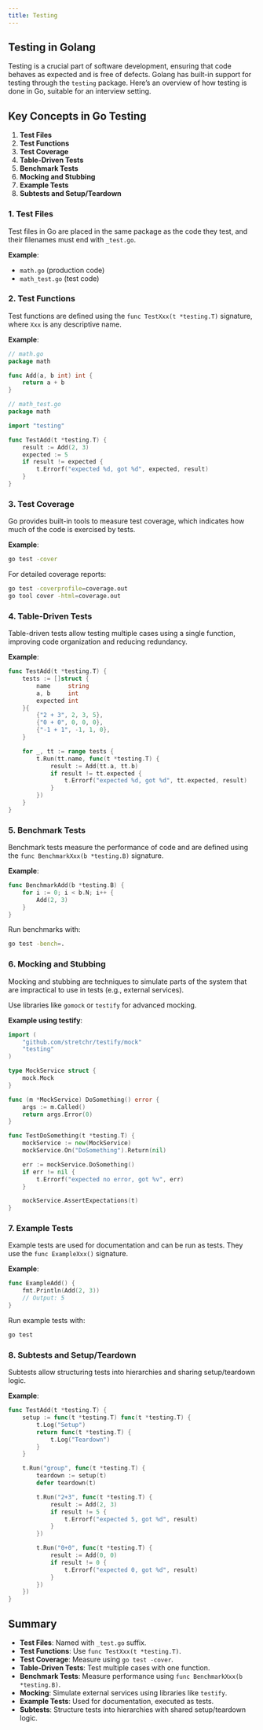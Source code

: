 ```yaml
---
title: Testing
---
```


## Testing in Golang

Testing is a crucial part of software development, ensuring that code behaves as expected and is free of defects. Golang has built-in support for testing through the `testing` package. Here’s an overview of how testing is done in Go, suitable for an interview setting.

## Key Concepts in Go Testing

1. **Test Files**
2. **Test Functions**
3. **Test Coverage**
4. **Table-Driven Tests**
5. **Benchmark Tests**
6. **Mocking and Stubbing**
7. **Example Tests**
8. **Subtests and Setup/Teardown**

### 1. Test Files

Test files in Go are placed in the same package as the code they test, and their filenames must end with `_test.go`.

**Example**:

- `math.go` (production code)
- `math_test.go` (test code)

### 2. Test Functions

Test functions are defined using the `func TestXxx(t *testing.T)` signature, where `Xxx` is any descriptive name.

**Example**:

```go
// math.go
package math

func Add(a, b int) int {
    return a + b
}
```

```go
// math_test.go
package math

import "testing"

func TestAdd(t *testing.T) {
    result := Add(2, 3)
    expected := 5
    if result != expected {
        t.Errorf("expected %d, got %d", expected, result)
    }
}
```

### 3. Test Coverage

Go provides built-in tools to measure test coverage, which indicates how much of the code is exercised by tests.

**Example**:

```bash
go test -cover
```

For detailed coverage reports:

```bash
go test -coverprofile=coverage.out
go tool cover -html=coverage.out
```

### 4. Table-Driven Tests

Table-driven tests allow testing multiple cases using a single function, improving code organization and reducing redundancy.

**Example**:

```go
func TestAdd(t *testing.T) {
    tests := []struct {
        name     string
        a, b     int
        expected int
    }{
        {"2 + 3", 2, 3, 5},
        {"0 + 0", 0, 0, 0},
        {"-1 + 1", -1, 1, 0},
    }

    for _, tt := range tests {
        t.Run(tt.name, func(t *testing.T) {
            result := Add(tt.a, tt.b)
            if result != tt.expected {
                t.Errorf("expected %d, got %d", tt.expected, result)
            }
        })
    }
}
```

### 5. Benchmark Tests

Benchmark tests measure the performance of code and are defined using the `func BenchmarkXxx(b *testing.B)` signature.

**Example**:

```go
func BenchmarkAdd(b *testing.B) {
    for i := 0; i < b.N; i++ {
        Add(2, 3)
    }
}
```

Run benchmarks with:

```bash
go test -bench=.
```

### 6. Mocking and Stubbing

Mocking and stubbing are techniques to simulate parts of the system that are impractical to use in tests (e.g., external services).

Use libraries like `gomock` or `testify` for advanced mocking.

**Example using testify**:

```go
import (
    "github.com/stretchr/testify/mock"
    "testing"
)

type MockService struct {
    mock.Mock
}

func (m *MockService) DoSomething() error {
    args := m.Called()
    return args.Error(0)
}

func TestDoSomething(t *testing.T) {
    mockService := new(MockService)
    mockService.On("DoSomething").Return(nil)

    err := mockService.DoSomething()
    if err != nil {
        t.Errorf("expected no error, got %v", err)
    }

    mockService.AssertExpectations(t)
}
```

### 7. Example Tests

Example tests are used for documentation and can be run as tests. They use the `func ExampleXxx()` signature.

**Example**:

```go
func ExampleAdd() {
    fmt.Println(Add(2, 3))
    // Output: 5
}
```

Run example tests with:

```bash
go test
```

### 8. Subtests and Setup/Teardown

Subtests allow structuring tests into hierarchies and sharing setup/teardown logic.

**Example**:

```go
func TestAdd(t *testing.T) {
    setup := func(t *testing.T) func(t *testing.T) {
        t.Log("Setup")
        return func(t *testing.T) {
            t.Log("Teardown")
        }
    }

    t.Run("group", func(t *testing.T) {
        teardown := setup(t)
        defer teardown(t)

        t.Run("2+3", func(t *testing.T) {
            result := Add(2, 3)
            if result != 5 {
                t.Errorf("expected 5, got %d", result)
            }
        })

        t.Run("0+0", func(t *testing.T) {
            result := Add(0, 0)
            if result != 0 {
                t.Errorf("expected 0, got %d", result)
            }
        })
    })
}
```

## Summary

- **Test Files**: Named with `_test.go` suffix.
- **Test Functions**: Use `func TestXxx(t *testing.T)`.
- **Test Coverage**: Measure using `go test -cover`.
- **Table-Driven Tests**: Test multiple cases with one function.
- **Benchmark Tests**: Measure performance using `func BenchmarkXxx(b *testing.B)`.
- **Mocking**: Simulate external services using libraries like `testify`.
- **Example Tests**: Used for documentation, executed as tests.
- **Subtests**: Structure tests into hierarchies with shared setup/teardown logic.
